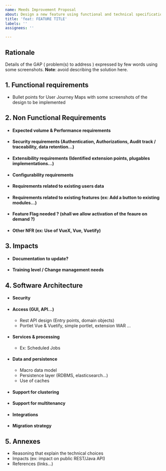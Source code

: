 ```yaml
---
name: Meeds Improvement Proposal
about: Design a new feature using functional and technical specifications templates
title: 'feat: FEATURE TITLE'
labels: ''
assignees: ''

---
```


## Rationale

Details of the GAP ( problem(s) to address ) expressed by few words using some screenshots.
**Note**: avoid describing the solution here.

## 1. Functional requirements
- Bullet points for User Journey Maps with some screenshots of the design to be implemented

## 2. Non Functional Requirements
- #### Expected volume & Performance requirements
- #### Security requirements (Authentication, Authorizations, Audit track / traceability, data retention…)
- #### Extensibility requirements (Identified extension points, plugables implementations...)
- #### Configurability requirements
- #### Requirements related to existing users data
- #### Requirements related to existing features (ex: Add a button to existing modules...)
- #### Feature Flag needed ? (shall we allow activation of the feaure on demand ?)
- #### Other NFR (ex: Use of VueX, Vue, Vuetify)

## 3. Impacts
- #### Documentation to update?
- #### Training level / Change management needs

## 4. Software Architecture
- #### Security
- #### Access (GUI, API…)
   - Rest API design (Entry points, domain objects)
   - Portlet Vue & Vuetify, simple portlet, extension WAR ...
- #### Services & processing
   - Ex: Scheduled Jobs
- #### Data and persistence
   - Macro data model
   - Persistence layer (RDBMS, elasticsearch...)
   - Use of caches
- #### Support for clustering
- #### Support for multitenancy
- #### Integrations
- #### Migration strategy

## 5. Annexes
   - Reasoning that explain the technical choices
   - Impacts (ex: impact on public REST/Java API)
   - References (links...)

